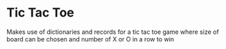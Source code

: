# Tic Tac Toe
Makes use of dictionaries and records for a tic tac toe game where size of board can be chosen and number of X or O in a row to win
